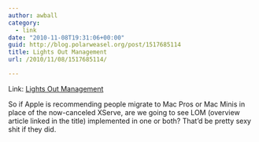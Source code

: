 ```yaml
---
author: awball
category:
  - link
date: "2010-11-08T19:31:06+00:00"
guid: http://blog.polarweasel.org/post/1517685114
title: Lights Out Management
url: /2010/11/08/1517685114/

---
```

Link: [Lights Out Management](http://support.apple.com/kb/TA24506)

So if Apple is recommending people migrate to Mac Pros or Mac Minis in place of the now-canceled XServe, are we going to see LOM (overview article linked in the title) implemented in one or both? That’d be pretty sexy shit if they did.
